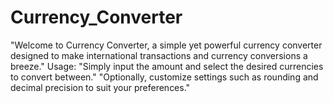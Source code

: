 # Currency_Converter
"Welcome to Currency Converter, a simple yet powerful currency converter designed to make international transactions and currency conversions a breeze."
Usage:
"Simply input the amount and select the desired currencies to convert between."
"Optionally, customize settings such as rounding and decimal precision to suit your preferences."
